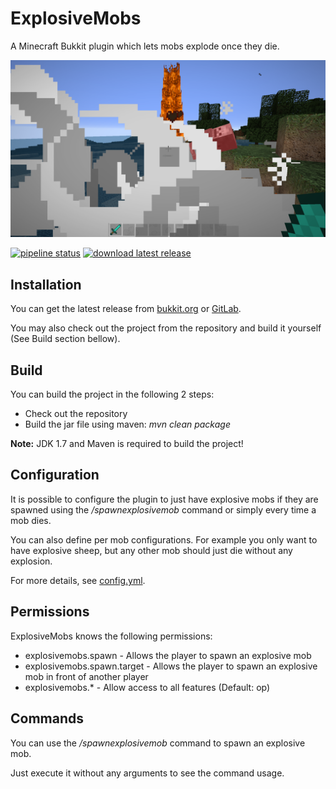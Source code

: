 # ExplosiveMobs

A Minecraft Bukkit plugin which lets mobs explode once they die.

![](screenshot.png)

[![pipeline status](https://gitlab.com/Programie/ExplosiveMobs/badges/master/pipeline.svg)](https://gitlab.com/Programie/ExplosiveMobs/commits/master)
[![download latest release](https://img.shields.io/badge/download-latest-blue.svg)](https://gitlab.com/Programie/ExplosiveMobs/-/jobs/artifacts/master/raw/target/ExplosiveMobs.jar?job=release)

## Installation

You can get the latest release from [bukkit.org](https://dev.bukkit.org/projects/explosivemobs) or [GitLab](https://gitlab.com/Programie/ExplosiveMobs/-/jobs/artifacts/master/raw/target/ExplosiveMobs.jar?job=release).

You may also check out the project from the repository and build it yourself (See Build section bellow).


## Build

You can build the project in the following 2 steps:

 * Check out the repository
 * Build the jar file using maven: *mvn clean package*

**Note:** JDK 1.7 and Maven is required to build the project!


## Configuration

It is possible to configure the plugin to just have explosive mobs if they are spawned using the */spawnexplosivemob* command or simply every time a mob dies.

You can also define per mob configurations. For example you only want to have explosive sheep, but any other mob should just die without any explosion.

For more details, see [config.yml](src/main/resources/config.yml).


## Permissions

ExplosiveMobs knows the following permissions:

  * explosivemobs.spawn - Allows the player to spawn an explosive mob
  * explosivemobs.spawn.target - Allows the player to spawn an explosive mob in front of another player
  * explosivemobs.* - Allow access to all features (Default: op)


## Commands

You can use the */spawnexplosivemob* command to spawn an explosive mob.

Just execute it without any arguments to see the command usage.
